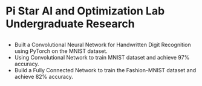 # Pi Star AI and Optimization Lab Undergraduate Research
##
- Built a Convolutional Neural Network for Handwritten Digit Recognition using PyTorch on the MNIST dataset.
- Using Convolutional Network to train MNIST dataset and achieve 97% accuracy.
- Build a Fully Connected Network to train the Fashion-MNIST dataset and achieve 82% accuracy. 

 
